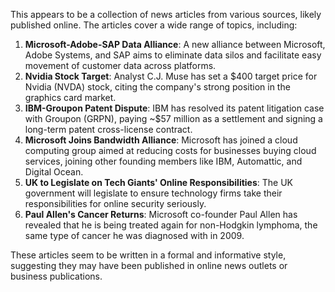 This appears to be a collection of news articles from various sources, likely published online. The articles cover a wide range of topics, including:

1. **Microsoft-Adobe-SAP Data Alliance**: A new alliance between Microsoft, Adobe Systems, and SAP aims to eliminate data silos and facilitate easy movement of customer data across platforms.
2. **Nvidia Stock Target**: Analyst C.J. Muse has set a $400 target price for Nvidia (NVDA) stock, citing the company's strong position in the graphics card market.
3. **IBM-Groupon Patent Dispute**: IBM has resolved its patent litigation case with Groupon (GRPN), paying ~$57 million as a settlement and signing a long-term patent cross-license contract.
4. **Microsoft Joins Bandwidth Alliance**: Microsoft has joined a cloud computing group aimed at reducing costs for businesses buying cloud services, joining other founding members like IBM, Automattic, and Digital Ocean.
5. **UK to Legislate on Tech Giants' Online Responsibilities**: The UK government will legislate to ensure technology firms take their responsibilities for online security seriously.
6. **Paul Allen's Cancer Returns**: Microsoft co-founder Paul Allen has revealed that he is being treated again for non-Hodgkin lymphoma, the same type of cancer he was diagnosed with in 2009.

These articles seem to be written in a formal and informative style, suggesting they may have been published in online news outlets or business publications.